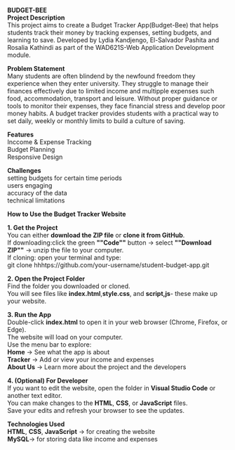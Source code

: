 **BUDGET-BEE**  
**Project Description**  
This project aims to create a Budget Tracker App(Budget-Bee) that helps students track their money by tracking expenses, setting budgets, and learning to save. Developed by Lydia Kandjengo, El-Salvador Pashita and Rosalia Kathindi as part of the WAD621S-Web Application Development module.  

**Problem Statement**  
Many students are often blindend by the newfound freedom they experience when they enter university. They struggle to manage their finances effectively due to limited income and multipple expenses such food, accommodation, transport and leisure. Without proper guidance or tools to monitor their expenses, they face financial stress and develop poor money habits. A budget tracker provides students with a practical way to set daily, weekly or monthly limits to build a culture of saving.  

**Features**  
Inccome & Expense Tracking  
Budget Planning  
Responsive Design  

**Challenges**  
setting budgets for certain time periods  
users engaging   
accuracy of the data   
technical limitations    

**How to Use the Budget Tracker Website**  

**1. Get the Project**  
You can either **download the ZIP file** or **clone it from GitHub**.  
If downloading:click the green **""Code""** button -> select **""Download ZIP""** -> unzip the file to your computer.  
If cloning: open your terminal and type:  
git clone hhhtps://github.com/your-username/student-budget-app.git  

**2. Open the Project Folder**  
Find the folder you downloaded or cloned.  
You will see files like **index.html**,**style.css**, and **script,js**- these make up your website.  

**3. Run the App**  
Double-click **index.html** to open it in your web browser (Chrome, Firefox, or Edge).  
The website will load on your computer.  
Use the menu bar to explore:  
**Home** -> See what the app is about  
**Tracker** -> Add or view your income and expenses  
**About Us** -> Learn more about the project and the developers  

**4. (Optional) For Developer**  
If you want to edit the website, open the folder in **Visual Studio Code** or another text editor.  
You can make changes to the **HTML**, **CSS**, or **JavaScript** files.  
Save your edits and refresh your browser to see the updates.  

**Technologies Used**  
**HTML**, **CSS**, **JavaScript** -> for creating the website  
**MySQL**-> for storing data like income and expenses  


